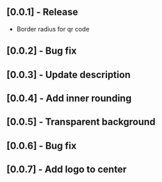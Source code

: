 ## [0.0.1] - Release

* Border radius for qr code

## [0.0.2] - Bug fix 

## [0.0.3] - Update description

## [0.0.4] - Add inner rounding

## [0.0.5] - Transparent background

## [0.0.6] - Bug fix

## [0.0.7] - Add logo to center